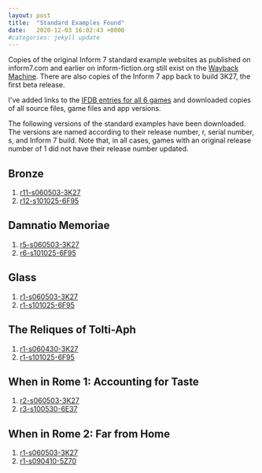 ```yaml
---
layout: post
title:  "Standard Examples Found"
date:   2020-12-03 16:02:43 +0000
#categories: jekyll update
---
```

Copies of the original Inform 7 standard example websites as published on inform7.com and earlier on inform-fiction.org still exist on the [Wayback Machine](https://archive.org/web/). There are also copies of the Inform 7 app back to build 3K27, the first beta release.

I've added links to the [IFDB entries for all 6 games](https://ifdb.tads.org/viewlist?id=4o3qzwkc4funadp4) and downloaded copies of all source files, game files and app versions.

The following versions of the standard examples have been downloaded. The versions are named according to their release number, r, serial number, s, and Inform 7 build. Note that, in all cases, games with an original release number of 1 did not have their release number updated.

## Bronze

1. [r11-s060503-3K27](https://web.archive.org/web/20120803233857/http://inform-fiction.org:80/I7Downloads/Examples/bronze/index.html)
1. [r12-s101025-6F95](https://web.archive.org/web/20181219081918/http://inform7.com/learn/eg/bronze/index.html)

## Damnatio Memoriae

1. [r5-s060503-3K27](https://web.archive.org/web/20120722130929/http://inform-fiction.org/I7Downloads/Examples/dm/index.html)
1. [r6-s101025-6F95](https://web.archive.org/web/20190324071259/http://inform7.com:80/learn/eg/dm/index.html)

## Glass

1. [r1-s060503-3K27](https://web.archive.org/web/20120608205227/http://inform-fiction.org/I7Downloads/Examples/glass/index.html)
1. [r1-s101025-6F95](https://web.archive.org/web/20161215153847/http://inform7.com/learn/eg/glass/index.html)

## The Reliques of Tolti-Aph

1. [r1-s060430-3K27](https://web.archive.org/web/20121110225959/http://inform-fiction.org/I7Downloads/Examples/rota/index.html)
1. [r1-s101025-6F95](https://web.archive.org/web/20170101153624/http://inform7.com/learn/eg/rota/index.html)

## When in Rome 1: Accounting for Taste

1. [r2-s060503-3K27](https://web.archive.org/web/20080315051754/http://www.inform-fiction.org:80/I7Downloads/Examples/wir1/index.html)
1. [r3-s100530-6E37](https://web.archive.org/web/20161201170457/http://inform7.com/learn/eg/wir1/index.html)

## When in Rome 2: Far from Home

1. [r1-s060503-3K27](https://web.archive.org/web/20110807200458/http://inform-fiction.org/I7Downloads/Examples/wir2/index.html)
1. [r1-s090410-5Z70](https://web.archive.org/web/20161201105644/http://inform7.com/learn/eg/wir2/index.html)
